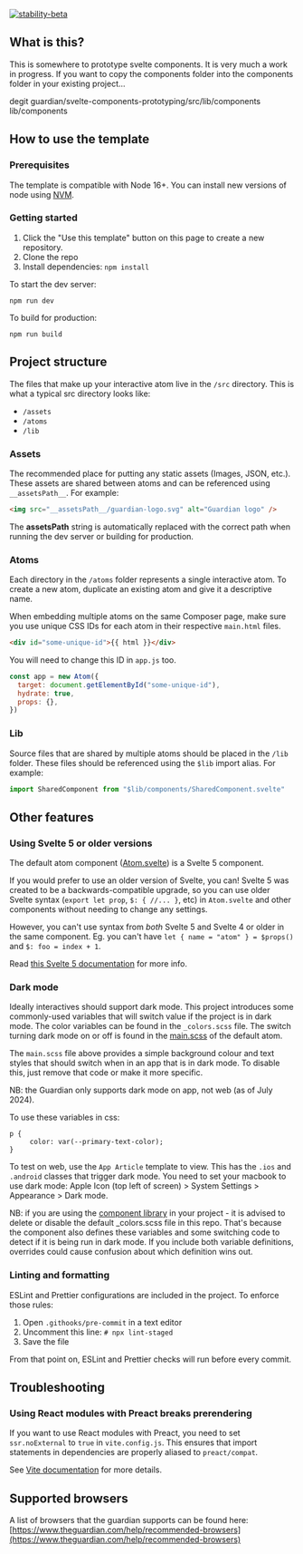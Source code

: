 [![stability-beta](https://img.shields.io/badge/stability-beta-33bbff.svg)](https://github.com/mkenney/software-guides/blob/master/STABILITY-BADGES.md#beta)

## What is this?

This is somewhere to prototype svelte components. It is very much a work in progress. If you want to copy the components folder into the  components folder in your existing project...

degit guardian/svelte-components-prototyping/src/lib/components lib/components

## How to use the template

### Prerequisites

The template is compatible with Node 16+. You can install new versions of node using [NVM](https://github.com/nvm-sh/nvm#installing-and-updating).

### Getting started

1. Click the "Use this template" button on this page to create a new repository.
2. Clone the repo
3. Install dependencies: `npm install`

To start the dev server:

```
npm run dev
```

To build for production:

```
npm run build
```

## Project structure

The files that make up your interactive atom live in the `/src` directory. This is what a typical src directory looks like:

- `/assets`
- `/atoms`
- `/lib`

### Assets

The recommended place for putting any static assets (Images, JSON, etc.). These assets are shared between atoms and can be referenced using `__assetsPath__`. For example:

```html
<img src="__assetsPath__/guardian-logo.svg" alt="Guardian logo" />
```

The **assetsPath** string is automatically replaced with the correct path when running the dev server or building for production.

### Atoms

Each directory in the `/atoms` folder represents a single interactive atom. To create a new atom, duplicate an existing atom and give it a descriptive name.

When embedding multiple atoms on the same Composer page, make sure you use unique CSS IDs for each atom in their respective `main.html` files.

```html
<div id="some-unique-id">{{ html }}</div>
```

You will need to change this ID in `app.js` too.

```js
const app = new Atom({
  target: document.getElementById("some-unique-id"),
  hydrate: true,
  props: {},
})
```

### Lib

Source files that are shared by multiple atoms should be placed in the `/lib` folder. These files should be referenced using the `$lib` import alias. For example:

```js
import SharedComponent from "$lib/components/SharedComponent.svelte"
```

## Other features

### Using Svelte 5 or older versions

The default atom component ([Atom.svelte](src/atoms/default/components/Atom.svelte)) is a Svelte 5 component.

If you would prefer to use an older version of Svelte, you can! Svelte 5 was created to be a
backwards-compatible upgrade, so you can use older Svelte syntax (`export let prop`, `$: { //...
}`, etc) in `Atom.svelte` and other components without needing to change any settings.

However, you can't use syntax from _both_ Svelte 5 and Svelte 4 or older in the same component. Eg. you can't have `let { name = "atom" } = $props()` and `$: foo = index + 1`.

Read [this Svelte 5 documentation](https://svelte.dev/docs/svelte/v5-migration-guide) for more info.

### Dark mode

Ideally interactives should support dark mode. This project introduces some commonly-used variables that will switch value if the project is in dark mode. The color variables can be found in the `_colors.scss` file. The switch turning dark mode on or off is found in the [main.scss](https://github.com/guardian/interactive-atom-template-2023/blob/main/src/atoms/default/styles/main.scss) of the default atom.

The `main.scss` file above provides a simple background colour and text styles that should switch when in an app that is in dark mode. To disable this, just remove that code or make it more specific.

NB: the Guardian only supports dark mode on app, not web (as of July 2024).

To use these variables in css:

```
p {
     color: var(--primary-text-color);
}
```

To test on web, use the `App Article` template to view. This has the `.ios` and `.android` classes that trigger dark mode. You need to set your macbook to use dark mode: Apple Icon (top left of screen) > System Settings > Appearance > Dark mode.

NB: if you are using the [component library](https://github.com/guardian/interactive-component-library) in your project - it is advised to delete or disable the default \_colors.scss file in this repo. That's because the component also defines these variables and some switching code to detect if it is being run in dark mode. If you include both variable definitions, overrides could cause confusion about which definition wins out.

### Linting and formatting

ESLint and Prettier configurations are included in the project. To enforce those rules:

1. Open `.githooks/pre-commit` in a text editor
2. Uncomment this line: `# npx lint-staged`
3. Save the file

From that point on, ESLint and Prettier checks will run before every commit.

## Troubleshooting

### Using React modules with Preact breaks prerendering

If you want to use React modules with Preact, you need to set `ssr.noExternal` to `true` in `vite.config.js`. This ensures that import statements in dependencies are properly aliased to `preact/compat`.

See [Vite documentation](https://vitejs.dev/guide/ssr.html#ssr-externals) for more details.

## Supported browsers

A list of browsers that the guardian supports can be found here: [https://www.theguardian.com/help/recommended-browsers](https://www.theguardian.com/help/recommended-browsers)

